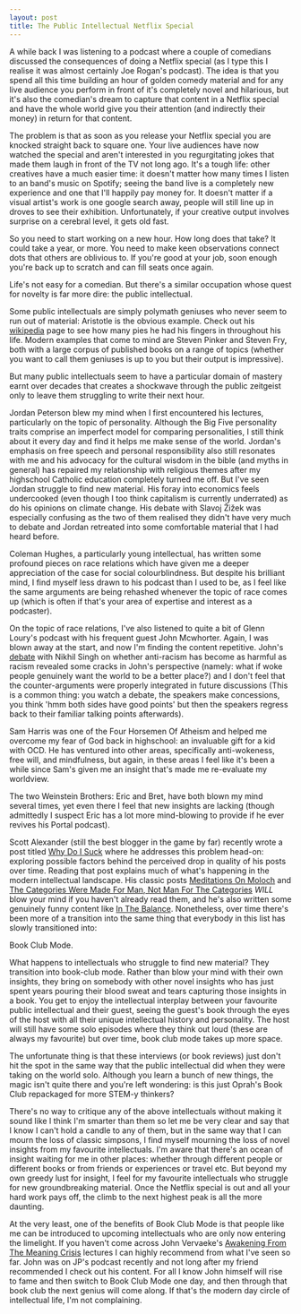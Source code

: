 ```yaml
---
layout: post
title: The Public Intellectual Netflix Special
---
```


A while back I was listening to a podcast where a couple of comedians discussed the consequences of doing a Netflix special (as I type this I realise it was almost certainly Joe Rogan's podcast). The idea is that you spend all this time building an hour of golden comedy material and for any live audience you perform in front of it's completely novel and hilarious, but it's also the comedian's dream to capture that content in a Netflix special and have the whole world give you their attention (and indirectly their money) in return for that content.

The problem is that as soon as you release your Netflix special you are knocked straight back to square one. Your live audiences have now watched the special and aren't interested in you regurgitating jokes that made them laugh in front of the TV not long ago. It's a tough life: other creatives have a much easier time: it doesn't matter how many times I listen to an band's music on Spotify; seeing the band live is a completely new experience and one that I'll happily pay money for. It doesn't matter if a visual artist's work is one google search away, people will still line up in droves to see their exhibition. Unfortunately, if your creative output involves surprise on a cerebral level, it gets old fast.

So you need to start working on a new hour. How long does that take? It could take a year, or more. You need to make keen observations connect dots that others are oblivious to. If you're good at your job, soon enough you're back up to scratch and can fill seats once again.

Life's not easy for a comedian. But there's a similar occupation whose quest for novelty is far more dire: the public intellectual.

Some public intellectuals are simply polymath geniuses who never seem to run out of material: Aristotle is the obvious example. Check out his [wikipedia](https://en.wikipedia.org/wiki/Aristotle) page to see how many pies he had his fingers in throughout his life. Modern examples that come to mind are Steven Pinker and Steven Fry, both with a large corpus of published books on a range of topics (whether you want to call them geniuses is up to you but their output is impressive).

But many public intellectuals seem to have a particular domain of mastery earnt over decades that creates a shockwave through the public zeitgeist only to leave them struggling to write their next hour.

Jordan Peterson blew my mind when I first encountered his lectures, particularly on the topic of personality. Although the Big Five personality traits comprise an imperfect model for comparing personalities, I still think about it every day and find it helps me make sense of the world. Jordan's emphasis on free speech and personal responsibility also still resonates with me and his advocacy for the cultural wisdom in the bible (and myths in general) has repaired my relationship with religious themes after my highschool Catholic education completely turned me off. But I've seen Jordan struggle to find new material. His foray into economics feels undercooked (even though I too think capitalism is currently underrated) as do his opinions on climate change. His debate with Slavoj Žižek was especially confusing as the two of them realised they didn't have very much to debate and Jordan retreated into some comfortable material that I had heard before.

Coleman Hughes, a particularly young intellectual, has written some profound pieces on race relations which have given me a deeper appreciation of the case for social colourblindness. But despite his brilliant mind, I find myself less drawn to his podcast than I used to be, as I feel like the same arguments are being rehashed whenever the topic of race comes up (which is often if that's your area of expertise and interest as a podcaster).

On the topic of race relations, I've also listened to quite a bit of Glenn Loury's podcast with his frequent guest John Mcwhorter. Again, I was blown away at the start, and now I'm finding the content repetitive. John's [debate](https://www.youtube.com/watch?v=mzPKk19t3Kw&ab_channel=ReasonTV) with Nikhil Singh on whether anti-racism has become as harmful as racism revealed some cracks in John's perspective (namely: what if woke people genuinely want the world to be a better place?) and I don't feel that the counter-arguments were properly integrated in future discussions (This is a common thing: you watch a debate, the speakers make concessions, you think 'hmm both sides have good points' but then the speakers regress back to their familiar talking points afterwards).

Sam Harris was one of the Four Horsemen Of Atheism and helped me overcome my fear of God back in highschool: an invaluable gift for a kid with OCD. He has ventured into other areas, specifically anti-wokeness, free will, and mindfulness, but again, in these areas I feel like it's been a while since Sam's given me an insight that's made me re-evaluate my worldview.

The two Weinstein Brothers: Eric and Bret, have both blown my mind several times, yet even there I feel that new insights are lacking (though admittedly I suspect Eric has a lot more mind-blowing to provide if he ever revives his Portal podcast).

Scott Alexander (still the best blogger in the game by far) recently wrote a post titled [Why Do I Suck](https://astralcodexten.substack.com/p/why-do-i-suck?utm_source=url) where he addresses this problem head-on: exploring possible factors behind the perceived drop in quality of his posts over time. Reading that post explains much of what's happening in the modern intellectual landscape. His classic posts [Meditations On Moloch](https://slatestarcodex.com/2014/07/30/meditations-on-moloch/) and [The Categories Were Made For Man, Not Man For The Categories](https://slatestarcodex.com/2014/11/21/the-categories-were-made-for-man-not-man-for-the-categories/) _WILL_ blow your mind if you haven't already read them, and he's also written some genuinely funny content like [In The Balance](https://slatestarcodex.com/2018/09/12/in-the-balance/). Nonetheless, over time there's been more of a transition into the same thing that everybody in this list has slowly transitioned into:

Book Club Mode.

What happens to intellectuals who struggle to find new material? They transition into book-club mode. Rather than blow your mind with their own insights, they bring on somebody with other novel insights who has just spent years pouring their blood sweat and tears capturing those insights in a book. You get to enjoy the intellectual interplay between your favourite public intellectual and their guest, seeing the guest's book through the eyes of the host with all their unique intellectual history and personality. The host will still have some solo episodes where they think out loud (these are always my favourite) but over time, book club mode takes up more space.

The unfortunate thing is that these interviews (or book reviews) just don't hit the spot in the same way that the public intellectual did when they were taking on the world solo. Although you learn a bunch of new things, the magic isn't quite there and you're left wondering: is this just Oprah's Book Club repackaged for more STEM-y thinkers?

There's no way to critique any of the above intellectuals without making it sound like I think I'm smarter than them so let me be very clear and say that I know I can't hold a candle to any of them, but in the same way that I can mourn the loss of classic simpsons, I find myself mourning the loss of novel insights from my favourite intellectuals. I'm aware that there's an ocean of insight waiting for me in other places: whether through different people or different books or from friends or experiences or travel etc. But beyond my own greedy lust for insight, I feel for my favourite intellectuals who struggle for new groundbreaking material. Once the Netflix special is out and all your hard work pays off, the climb to the next highest peak is all the more daunting.

At the very least, one of the benefits of Book Club Mode is that people like me can be introduced to upcoming intellectuals who are only now entering the limelight. If you haven't come across John Vervaeke's [Awakening From The Meaning Crisis](https://www.youtube.com/watch?v=54l8_ewcOlY&ab_channel=JohnVervaeke) lectures I can highly recommend from what I've seen so far. John was on JP's podcast recently and not long after my friend recommended I check out his content. For all I know John himself will rise to fame and then switch to Book Club Mode one day, and then through that book club the next genius will come along. If that's the modern day circle of intellectual life, I'm not complaining.
